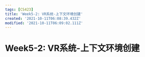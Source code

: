 ```yaml
---
tags: [CS423]
title: 'Week5-2: VR系统-上下文环境创建'
created: '2021-10-11T06:08:39.432Z'
modified: '2021-10-11T06:09:02.111Z'
---
```


# Week5-2: VR系统-上下文环境创建
